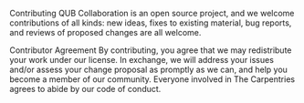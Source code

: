 Contributing
QUB Collaboration is an open source project, and we welcome contributions of all kinds: new ideas, fixes to existing material, bug reports, and reviews of proposed changes are all welcome.

Contributor Agreement
By contributing, you agree that we may redistribute your work under our license. In exchange, we will address your issues and/or assess your change proposal as promptly as we can, and help you become a member of our community. Everyone involved in The Carpentries agrees to abide by our code of conduct.
